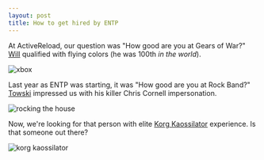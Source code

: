 ```yaml
--- 
layout: post
title: How to get hired by ENTP
---
```

At ActiveReload, our question was "How good are you at Gears of War?"  [Will](http://twitter.com/imagetic) qualified with flying colors (he was 100th _in the world_).

![xbox](http://techno-weenie.net/assets/2009/3/12/THUMB-xbox.jpg.jpeg)

Last year as ENTP was starting, it was "How good are you at Rock Band?"  [Towski](http://twitter.com/towski) impressed us with his killer Chris Cornell impersonation.

![rocking the house](http://techno-weenie.net/assets/2009/3/12/THUMB-20080117-031616_004-1.jpg.jpeg)

Now, we're looking for that person with elite [Korg Kaossilator](http://www.korg.co.uk/products/dance_dj/kaossilator/kaossilator.asp) experience.  Is that someone out there?

![korg kaossilator](http://techno-weenie.net/assets/2009/3/12/THUMB-kaos_01.jpg.jpeg)
